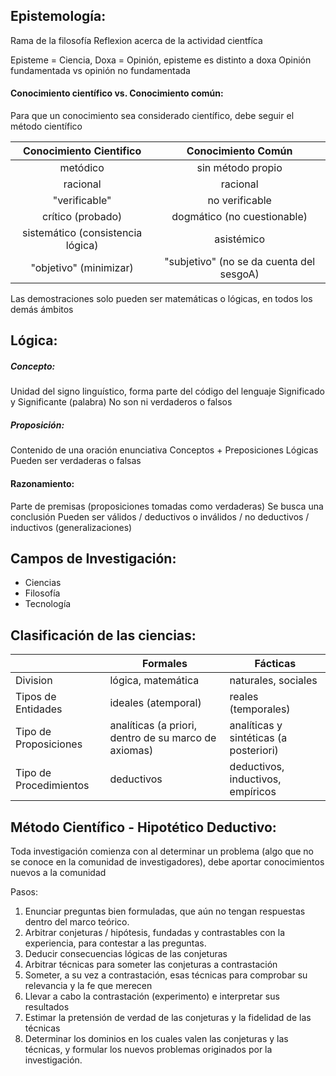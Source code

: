 ## Epistemología:
Rama de la filosofía
Reflexion acerca de la actividad cientfíca

Episteme = Ciencia, Doxa = Opinión, episteme es distinto a doxa
Opinión fundamentada vs opinión no fundamentada
#### Conocimiento científico vs. Conocimiento común:
Para que un conocimiento sea considerado científico, debe seguir el método científico

|      Conocimiento Cientifico      |            Conocimiento Común            |
| :-------------------------------: | :--------------------------------------: |
|             metódico              |            sin método propio             |
|             racional              |                 racional                 |
|           "verificable"           |              no verificable              |
|         crítico (probado)         |       dogmático (no cuestionable)        |
| sistemático (consistencia lógica) |                asistémico                |
|      "objetivo" (minimizar)       | "subjetivo" (no se da cuenta del sesgoA) |

Las demostraciones solo pueden ser matemáticas o lógicas, en todos los demás ámbitos 

## Lógica:
##### Concepto:
Unidad del signo linguístico, forma parte del código del lenguaje
Significado y Significante (palabra)
No son ni verdaderos o falsos
##### Proposición:
Contenido de una oración enunciativa
Conceptos + Preposiciones Lógicas
Pueden ser verdaderas o falsas

#### Razonamiento:
Parte de premisas (proposiciones tomadas como verdaderas)
Se busca una conclusión
Pueden ser válidos / deductivos o inválidos / no deductivos / inductivos (generalizaciones)

## Campos de Investigación:
- Ciencias
- Filosofía
- Tecnología

## Clasificación de las ciencias:

|                        | Formales                                             | Fácticas                               |
| ---------------------- | ---------------------------------------------------- | -------------------------------------- |
| Division               | lógica, matemática                                   | naturales, sociales                    |
| Tipos de Entidades     | ideales (atemporal)                                  | reales (temporales)                    |
| Tipo de Proposiciones  | analíticas (a priori, dentro de su marco de axiomas) | analíticas y sintéticas (a posteriori) |
| Tipo de Procedimientos | deductivos                                           | deductivos, inductivos, empíricos      |

## Método Científico - Hipotético Deductivo:
Toda investigación comienza con al determinar un problema (algo que no se conoce en la comunidad de investigadores), debe aportar conocimientos nuevos a la comunidad

Pasos:
1. Enunciar preguntas bien formuladas, que aún no tengan respuestas dentro del marco teórico.
2. Arbitrar conjeturas / hipótesis, fundadas y contrastables con la experiencia, para contestar a las preguntas.
3. Deducir consecuencias lógicas de las conjeturas
4. Arbitrar técnicas para someter las conjeturas a contrastación
5. Someter, a su vez a contrastación, esas técnicas para comprobar su relevancia y la fe que merecen
6. Llevar a cabo la contrastación (experimento) e interpretar sus resultados
7. Estimar la pretensión de verdad de las conjeturas y la fidelidad de las técnicas
8. Determinar los dominios en los cuales valen las conjeturas y las técnicas, y formular los nuevos problemas originados por la investigación.

